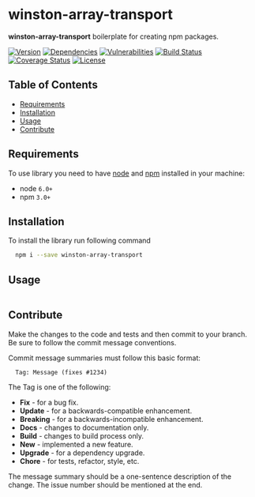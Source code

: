 # winston-array-transport
**winston-array-transport** boilerplate for creating npm packages.

[![Version][badge-vers]][npm]
[![Dependencies][badge-deps]][npm]
[![Vulnerabilities][badge-vuln]](https://snyk.io/)
[![Build Status][badge-tests]][travis]
[![Coverage Status][badge-coverage]](https://coveralls.io/github/pustovitDmytro/winston-array-transport?branch=master)
[![License][badge-lic]][github]

## Table of Contents
  - [Requirements](#requirements)
  - [Installation](#installation)
  - [Usage](#usage)
  - [Contribute](#contribute)

## Requirements
To use library you need to have [node](https://nodejs.org) and [npm](https://www.npmjs.com) installed in your machine:

* node `6.0+`
* npm `3.0+`

## Installation

To install the library run following command

```bash
  npm i --save winston-array-transport
```

## Usage

```javascript

```

## Contribute

Make the changes to the code and tests and then commit to your branch. Be sure to follow the commit message conventions.

Commit message summaries must follow this basic format:
```
  Tag: Message (fixes #1234)
```

The Tag is one of the following:
* **Fix** - for a bug fix.
* **Update** - for a backwards-compatible enhancement.
* **Breaking** - for a backwards-incompatible enhancement.
* **Docs** - changes to documentation only.
* **Build** - changes to build process only.
* **New** - implemented a new feature.
* **Upgrade** - for a dependency upgrade.
* **Chore** - for tests, refactor, style, etc.

The message summary should be a one-sentence description of the change. The issue number should be mentioned at the end.


[npm]: https://www.npmjs.com/package/winston-array-transport
[github]: https://github.com/pustovitDmytro/winston-array-transport
[travis]: https://travis-ci.org/pustovitDmytro/winston-array-transport
[coveralls]: https://coveralls.io/github/pustovitDmytro/winston-array-transport?branch=master
[badge-deps]: https://img.shields.io/david/pustovitDmytro/winston-array-transport.svg
[badge-tests]: https://img.shields.io/travis/pustovitDmytro/winston-array-transport.svg
[badge-vuln]: https://img.shields.io/snyk/vulnerabilities/npm/winston-array-transport.svg?style=popout
[badge-vers]: https://img.shields.io/npm/v/winston-array-transport.svg
[badge-lic]: https://img.shields.io/github/license/pustovitDmytro/winston-array-transport.svg
[badge-coverage]: https://coveralls.io/repos/github/pustovitDmytro/winston-array-transport/badge.svg?branch=master